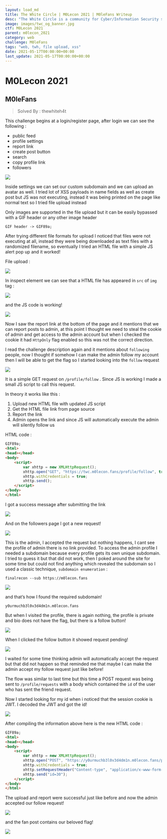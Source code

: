 ```yaml
---
layout: load_md
title: The White Circle | M0Lecon 2021 | M0leFans Writeup
desc: "The White Circle is a community for Cyber/Information Security students, enthusiasts and professionals. You can discuss anything related to Security, share your knowledge with others, get help when you need it and proceed further in your journey with amazing people from all over the world."
image: images/twc_og_banner.jpg
ctf: M0Lecon 2021
parent: m0lecon_2021
category: web
challenge: M0leFans
tags: "web, twh, file upload, xss"
date: 2021-05-17T00:00:00+00:00
last_update: 2021-05-17T00:00:00+00:00
---
```


<h1 class="heading card-title white-text">M0Lecon 2021</h1>

## M0leFans
> Solved By : thewhiteh4t

This challenge begins at a login/register page, after login we can see the following :

- public feed
- profile settings
- report link
- create post button
- search
- copy profile link
- followers

![](https://i.imgur.com/Dta95kx.png)

Inside settings we can set our custom subdomain and we can upload an avatar as well. I tried lot of XSS payloads in name fields as well as create post but JS was not executing, instead it was being printed on the page like normal text so I tried file upload instead

Only images are supported in the file upload but it can be easily bypassed with a GIF header or any other image header

```
GIF header -> GIF89a;
```

After trying different file formats for upload I noticed that files were not executing at all, instead they were being downloaded as text files with a randomized filename, so eventually I tried an HTML file with a simple JS alert pop up and it worked!

File upload : 

![](https://i.imgur.com/w1mVfzK.png)

In inspect element we can see that a HTML file has appeared in `src` of `img` tag :

![](https://i.imgur.com/NdzDLgV.png)

and the JS code is working!

![](https://i.imgur.com/obQ9nEi.png)

Now I saw the report link at the bottom of the page and it mentions that we can report posts to admin, at this point I thought we need to steal the cookie of admin and get access to the admin account but when I checked the cookie it had `HttpOnly`  flag enabled so this was not the correct direction.

I read the challenge description again and it mentions about `following` people, now I thought if somehow I can make the admin follow my account then I will be able to get the flag so I started looking into the `follow` request

![](https://i.imgur.com/K2BgOiQ.png)

It is a simple GET request on `/profile/follow` . Since JS is working I made a small JS script to call this request.

In theory it works like this :

1. Upload new HTML file with updated JS script
2. Get the HTML file link from page source
3. Report the link
4. Admin opens the link and since JS will automatically execute the admin will silently follow us

HTML code :

```html
GIF89a;
<html>
<head></head>
<body>
    <script>
        var xhttp = new XMLHttpRequest();
        xhttp.open("GET", "https://twc.m0lecon.fans/profile/follow", true);
        xhttp.withCredentials = true;
        xhttp.send();
    </script>
</body>
</html>
```

I got a success message after submitting the link

![](https://i.imgur.com/O3y4LjU.png)

And on the followers page I got a new request!

![](https://i.imgur.com/OFsnhsW.png)

This is the admin, I accepted the request but nothing happens, I cant see the profile of admin there is no link provided. To access the admin profile I needed a subdomain because every profile gets its own unique subdomain. I tried to guess it but that did not work, then I poked around the site for some time but could not find anything which revealed the subdomain so I used a classic technique, `subdomain enumeration` :

```
finalrecon --sub https://m0lecon.fans
```

![](https://i.imgur.com/sjgHZUy.png)

and that’s how I found the required subdomain!

```
y0urmuchb3l0v3d4dm1n.m0lecon.fans
```

But when I visited the profile, there is again nothing, the profile is private and bio does not have the flag, but there is a follow button!

![](https://i.imgur.com/OxbCBUZ.png)

When I clicked the follow button it showed request pending!

![](https://i.imgur.com/nxBijew.png)

I waited for some time thinking admin will automatically accept the request but that did not happen so that reminded me that maybe I can make the admin accept my follow request just like before!

The flow was similar to last time but this time a POST request was being sent to `/profile/requests` with a body which contained the `id` of the user who has sent the friend request.

Now I started looking for my id when i noticed that the session cookie is JWT. I decoded the JWT and got the id!

![](https://i.imgur.com/0hP8whT.png)

After compiling the information above here is the new HTML code :

```html
GIF89a;
<html>
<head></head>
<body>
    <script>
        var xhttp = new XMLHttpRequest();
        xhttp.open("POST", "https://y0urmuchb3l0v3d4dm1n.m0lecon.fans/profile/request", true);
        xhttp.withCredentials = true;
        xhttp.setRequestHeader("Content-type", "application/x-www-form-urlencoded");
        xhttp.send("id=30");
    </script>
</body>
</html>
```

The upload and report were successful just like before and now the admin accepted our follow request!

![](https://i.imgur.com/fVwgb9v.png)

and the fan post contains our beloved flag!

![](https://i.imgur.com/GTPqIKb.png)